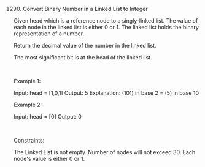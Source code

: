 1290. Convert Binary Number in a Linked List to Integer

Given head which is a reference node to a singly-linked list. The value of each node in the linked list is either 0 or 1. The linked list holds the binary representation of a number.

Return the decimal value of the number in the linked list.

The most significant bit is at the head of the linked list.

 

Example 1:

Input: head = [1,0,1]
Output: 5
Explanation: (101) in base 2 = (5) in base 10


Example 2:

Input: head = [0]
Output: 0


 

Constraints:

The Linked List is not empty.
Number of nodes will not exceed 30.
Each node's value is either 0 or 1.